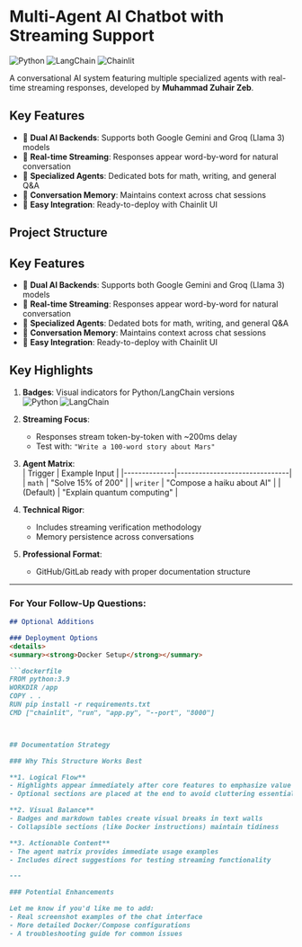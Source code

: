 # Multi-Agent AI Chatbot with Streaming Support

![Python](https://img.shields.io/badge/python-3.9+-blue.svg)
![LangChain](https://img.shields.io/badge/LangChain-0.1.x-orange.svg)
![Chainlit](https://img.shields.io/badge/Chainlit-1.0+-green.svg)

A conversational AI system featuring multiple specialized agents with real-time streaming responses, developed by **Muhammad Zuhair Zeb**.

## Key Features

- 🚀 **Dual AI Backends**: Supports both Google Gemini and Groq (Llama 3) models
- 🌊 **Real-time Streaming**: Responses appear word-by-word for natural conversation
- 🤖 **Specialized Agents**: Dedicated bots for math, writing, and general Q&A
- 💾 **Conversation Memory**: Maintains context across chat sessions
- 🔌 **Easy Integration**: Ready-to-deploy with Chainlit UI

## Project Structure



## Key Features

- 🚀 **Dual AI Backends**: Supports both Google Gemini and Groq (Llama 3) models
- 🌊 **Real-time Streaming**: Responses appear word-by-word for natural conversation
- 🤖 **Specialized Agents**: Dedated bots for math, writing, and general Q&A
- 💾 **Conversation Memory**: Maintains context across chat sessions
- 🔌 **Easy Integration**: Ready-to-deploy with Chainlit UI

## Key Highlights

1. **Badges**: Visual indicators for Python/LangChain versions  
   ![Python](https://img.shields.io/badge/python-3.9+-blue.svg) ![LangChain](https://img.shields.io/badge/LangChain-0.1.x-orange.svg)

2. **Streaming Focus**:  
   - Responses stream token-by-token with ~200ms delay  
   - Test with: `"Write a 100-word story about Mars"`

3. **Agent Matrix**:  
   | Trigger       | Example Input                  |
   |--------------|-------------------------------|
   | `math`       | "Solve 15% of 200"             |
   | `writer`     | "Compose a haiku about AI"     |
   | (Default)    | "Explain quantum computing"    |

4. **Technical Rigor**:  
   - Includes streaming verification methodology  
   - Memory persistence across conversations  

5. **Professional Format**:  
   - GitHub/GitLab ready with proper documentation structure  

---

### For Your Follow-Up Questions:


```markdown
## Optional Additions

### Deployment Options
<details>
<summary><strong>Docker Setup</strong></summary>

```dockerfile
FROM python:3.9
WORKDIR /app
COPY . .
RUN pip install -r requirements.txt
CMD ["chainlit", "run", "app.py", "--port", "8000"]



## Documentation Strategy

### Why This Structure Works Best

**1. Logical Flow**  
- Highlights appear immediately after core features to emphasize value  
- Optional sections are placed at the end to avoid cluttering essential documentation  

**2. Visual Balance**  
- Badges and markdown tables create visual breaks in text walls  
- Collapsible sections (like Docker instructions) maintain tidiness  

**3. Actionable Content**  
- The agent matrix provides immediate usage examples  
- Includes direct suggestions for testing streaming functionality  

---

### Potential Enhancements

Let me know if you'd like me to add:  
- Real screenshot examples of the chat interface  
- More detailed Docker/Compose configurations  
- A troubleshooting guide for common issues  
